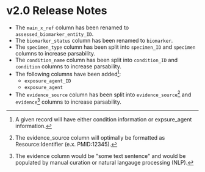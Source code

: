 # v2.0 Release Notes 

- The `main_x_ref` column has been renamed to `assessed_biomarker_entity_ID`.
- The `biomarker_status` column has been renamed to `biomarker`.
- The `specimen_type` column has been split into `specimen_ID` and `specimen` columns to increase parsability.
- The `condition_name` column has been split into `condition_ID` and `condition` columns to increase parsability.
- The following columns have been added[^1]:
    - `exposure_agent_ID`
    - `exposure_agent` 
- The `evidence_source` column has been split into `evidence_source`[^2] and `evidence`[^3] columns to increase parsability.


[^1]: A given record will have either condition information or expsure_agent information.  
[^2]: The evidence_source column will optimally be formatted as Resource:Identifier (e.x. PMID:12345).  
[^3]: The evidence column would be "some text sentence" and would be populated by manual curation or natural langauge processing (NLP).